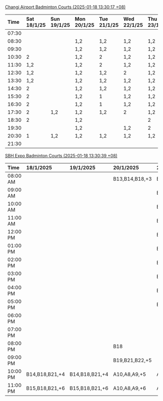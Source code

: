 [Changi Airport Badminton Courts (2025-01-18 13:30:17 +08)](https://www.carc.org.sg/FacilityBooking.aspx)

| Time   | Sat 18/1/25   | Sun 19/1/25   | Mon 20/1/25   | Tue 21/1/25   | Wed 22/1/25   | Thu 23/1/25   | Fri 24/1/25   |
|:-------|:--------------|:--------------|:--------------|:--------------|:--------------|:--------------|:--------------|
| 07:30  |               |               |               |               |               |               |               |
| 08:30  |               |               | 1,2           | 1,2           | 1,2           | 1,2           | 1,2           |
| 09:30  |               |               | 1,2           | 1,2           | 1,2           | 1,2           | 2             |
| 10:30  | 2             |               | 1,2           | 2             | 1,2           | 1,2           | 2             |
| 11:30  | 1,2           |               | 1,2           | 2             | 1,2           | 1,2           | 1,2           |
| 12:30  | 1,2           |               | 1,2           | 1,2           | 2             | 1,2           | 1,2           |
| 13:30  | 1,2           |               | 1,2           | 1,2           | 1,2           | 1,2           | 1,2           |
| 14:30  | 2             |               | 1,2           | 1,2           | 1,2           | 1,2           | 1,2           |
| 15:30  | 2             |               | 1,2           | 1             | 1,2           | 1,2           | 1,2           |
| 16:30  | 2             |               | 1,2           | 1             | 1,2           | 1,2           | 1,2           |
| 17:30  | 2             | 1,2           | 1,2           | 1,2           | 2             | 1,2           | 1,2           |
| 18:30  | 2             |               | 1,2           |               |               | 2             | 1,2           |
| 19:30  |               |               | 1,2           |               | 1,2           | 2             |               |
| 20:30  | 1             | 1,2           | 1,2           | 1,2           | 1,2           | 1,2           |               |
| 21:30  |               |               |               |               |               |               |               |

[SBH Expo Badminton Courts (2025-01-18 13:30:39 +08)](https://singaporebadmintonhall.getomnify.com/widgets/O3MRKGBH359GA55KHMG1RD)

| Time     | 18/1/2025      | 19/1/2025      | 20/1/2025      | 21/1/2025       | 22/1/2025       | 23/1/2025       | 24/1/2025       |
|:---------|:---------------|:---------------|:---------------|:----------------|:----------------|:----------------|:----------------|
| 08:00 AM |                |                | B13,B14,B18,+3 | B19,B21,B22,+14 | B19,B21,B22,+19 | B19,B21,B22,+19 | B19,B21,B22,+19 |
| 09:00 AM |                |                |                | B19,B21,B22,+14 | B19,B21,B22,+19 | B19,B21,B22,+18 | B19,B20,B21,+17 |
| 10:00 AM |                |                |                | B19,B21,B22,+16 | B18,B21,B22,+14 | B19,B21,B22,+18 | B19,B20,B21,+17 |
| 11:00 AM |                |                |                | B19,B21,B22,+16 | B18,B21,B22,+15 | B19,B21,B22,+18 | B19,B21,B22,+18 |
| 12:00 PM |                |                |                | B19,B21,B22,+13 | B19,B21,B22,+19 | B19,B21,B22,+19 | B19,B21,B22,+14 |
| 01:00 PM |                |                |                | B19,B21,B22,+13 | B19,B21,B22,+19 | B19,B21,B22,+19 | B19,B21,B22,+15 |
| 02:00 PM |                |                |                | B19,B21,B22,+16 | B19,B21,B22,+18 | B19,B21,B22,+17 | B19,B21,B22,+15 |
| 03:00 PM |                |                |                | B17,B19,B20,+4  | B19,B21,B22,+7  | B19,B21,B22,+16 | B19,B21,B22,+12 |
| 04:00 PM |                |                |                | B16,B17,B20,+3  | B20,B21,B22,+3  | B21             | B19,B21,B22,+1  |
| 05:00 PM |                |                |                | B19,B21,B22,+10 | B14,B15,B16     |                 | A1,A2           |
| 06:00 PM |                |                |                |                 |                 |                 |                 |
| 07:00 PM |                |                |                |                 |                 |                 |                 |
| 08:00 PM |                |                | B18            |                 |                 |                 |                 |
| 09:00 PM |                |                | B19,B21,B22,+5 |                 |                 | B22             |                 |
| 10:00 PM | B14,B18,B21,+4 | B14,B18,B21,+4 | A10,A8,A9,+5   | A10,A8,A9,+7    | A7,A8,A9,+5     |                 | A10,A8,A9,+5    |
| 11:00 PM | B15,B18,B21,+6 | B15,B18,B21,+6 | A10,A8,A9,+6   | A10,A8,A9,+7    | A7,A8,A9,+6     |                 | A10,A8,A9,+5    |
